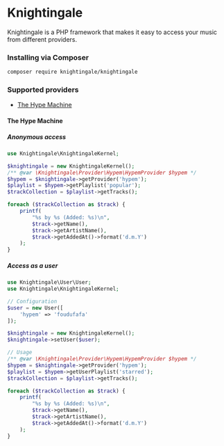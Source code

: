 Knightingale
============

Knightingale is a PHP framework that makes it easy to access your music from different providers.

### Installing via Composer

```bash
composer require knightingale/knightingale
```

### Supported providers

- [The Hype Machine](#the-hype-machine)

#### The Hype Machine

##### Anonymous access

```php
use Knightingale\KnightingaleKernel;

$knightingale = new KnightingaleKernel();
/** @var \Knightingale\Provider\Hypem\HypemProvider $hypem */
$hypem = $knightingale->getProvider('hypem');
$playlist = $hypem->getPlaylist('popular');
$trackCollection = $playlist->getTracks();

foreach ($trackCollection as $track) {
    printf(
        "%s by %s (Added: %s)\n",
        $track->getName(),
        $track->getArtistName(),
        $track->getAddedAt()->format('d.m.Y')
    );
}
```

##### Access as a user

```php
use Knightingale\User\User;
use Knightingale\KnightingaleKernel;

// Configuration
$user = new User([
    'hypem' => 'foudufafa'
]);

$knightingale = new KnightingaleKernel();
$knightingale->setUser($user);

// Usage
/** @var \Knightingale\Provider\Hypem\HypemProvider $hypem */
$hypem = $knightingale->getProvider('hypem');
$playlist = $hypem->getUserPlaylist('starred');
$trackCollection = $playlist->getTracks();

foreach ($trackCollection as $track) {
    printf(
        "%s by %s (Added: %s)\n",
        $track->getName(),
        $track->getArtistName(),
        $track->getAddedAt()->format('d.m.Y')
    );
}
